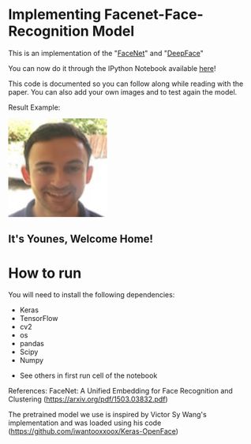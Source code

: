 # Implementing Facenet-Face-Recognition Model

This is an implementation of the "[FaceNet](https://arxiv.org/pdf/1503.03832.pdf)" and "[DeepFace](https://research.fb.com/wp-content/uploads/2016/11/deepface-closing-the-gap-to-human-level-performance-in-face-verification.pdf)"

You can now do it through the IPython Notebook available [here](https://github.com/MohammadBakir/Face-Recognition-Happy-House/blob/master/Face%20Recognition.ipynb)!

This code is documented so you can follow along while reading with the paper. You can also add your own images and to test again the model.

Result Example:

<img src="images/camera_0.jpg" style="width:200px;height:200px;">
<h2> It's Younes, Welcome Home!</h2>

# How to run

You will need to install the following dependencies:

- Keras
- TensorFlow
- cv2
- os
- pandas
- Scipy
- Numpy

* See others in first run cell of the notebook

References:
FaceNet: A Unified Embedding for Face Recognition and Clustering (https://arxiv.org/pdf/1503.03832.pdf)

The pretrained model we use is inspired by Victor Sy Wang's implementation and was loaded using his code (https://github.com/iwantooxxoox/Keras-OpenFace)

